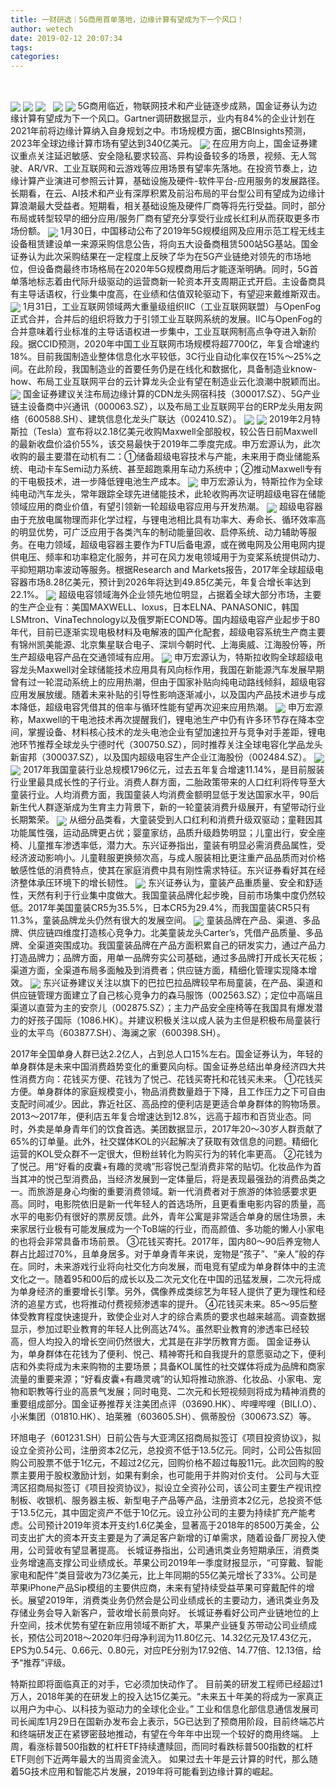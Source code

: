```yaml
---
title: 一财研选｜5G商用首单落地，边缘计算有望成为下一个风口！
author: wetech
date: 2019-02-12 20:07:34
tags: 
categories: 
---
```

 
<!-- more -->
<img align="center" border="0" src="https://imgcdn.yicai.com/uppics/images/2019/02/3abaa3ab087821bd9d097df68fb5661d.jpg" />
<img align="center" border="0" src="https://imgcdn.yicai.com/uppics/images/2019/02/c3288c74cde9f401d43aaa83f9a318cf.jpg" />

<img align="center" border="0" src="https://imgcdn.yicai.com/uppics/images/2019/02/a085ead294d8056c41af09710db895fc.jpg" />
 
<img align="center" border="0" src="https://imgcdn.yicai.com/uppics/images/2019/02/404c03b6ca69fcc0edefd7084044b176.jpg" />

<img align="center" border="0" src="https://imgcdn.yicai.com/uppics/images/2019/02/854694142dc46fd7596f467ed46bf8b1.jpg" />
5G商用临近，物联网技术和产业链逐步成熟，国金证券认为边缘计算有望成为下一个风口。Gartner调研数据显示，业内有84%的企业计划在2021年前将边缘计算纳入自身规划之中。市场规模方面，据CBInsights预测，2023年全球边缘计算市场有望达到340亿美元。
<img align="center" border="0" src="https://imgcdn.yicai.com/uppics/images/2019/02/f1c9a476628d4f9c3bd1ef4775116caf.jpg" />
在应用方向上，国金证券建议重点关注延迟敏感、安全隐私要求较高、异构设备较多的场景，视频、无人驾驶、AR/VR、工业互联网和云游戏等应用场景有望率先落地。在投资节奏上，边缘计算产业演进可参照云计算，基础设施及硬件-软件平台-应用服务的发展路径。长期看，在云、AI技术和产业有深厚积累及前沿布局的平台型公司有望成为边缘计算浪潮最大受益者。短期看，相关基础设施及硬件厂商等将先行受益。同时，部分布局或转型较早的细分应用/服务厂商有望充分享受行业成长红利从而获取更多市场份额。
<img align="center" border="0" src="https://imgcdn.yicai.com/uppics/images/2019/02/e4780f7d29e4b607dd8dfd8e1fa12691.jpg" />
1月30日，中国移动公布了2019年5G规模组网及应用示范工程无线主设备租赁建设单一来源采购信息公告，将向五大设备商租赁500站5G基站。国金证券认为此次采购结果在一定程度上反映了华为在5G产业链绝对领先的市场地位，但设备商最终市场格局在2020年5G规模商用后才能逐渐明确。同时，5G首单落地标志着由代际升级驱动的运营商新一轮资本开支周期正式开启。主设备商具有主导话语权，行业集中度高，在业绩和估值双轮驱动下，有望迎来戴维斯双击。
<img align="center" border="0" src="https://imgcdn.yicai.com/uppics/images/2019/02/3363f56f686b169f836f88bfca75f3a4.jpg" />
1月31日，工业互联网领域两大重量级组织IIC（工业互联网联盟）与OpenFog正式合并，合并后的组织将致力于引领工业互联网系统的发展。IIC与OpenFog的合并意味着行业标准的主导话语权进一步集中，工业互联网制高点争夺进入新阶段。据CCID预测，2020年中国工业互联网市场规模将超7700亿，年复合增速约18%。目前我国制造业整体信息化水平较低，3C行业自动化率仅在15%～25%之间。在此阶段，我国制造业的首要任务仍是在线化和数据化，具备制造业know-how、布局工业互联网平台的云计算龙头企业有望在制造业云化浪潮中脱颖而出。
<img align="center" border="0" src="https://imgcdn.yicai.com/uppics/images/2019/02/50d1ea79b89d4d29b4ed32777fc69864.jpg" />
国金证券建议关注布局边缘计算的CDN龙头网宿科技（300017.SZ）、5G产业链主设备商中兴通讯（000063.SZ），以及布局工业互联网平台的ERP龙头用友网络（600588.SH）、建筑信息化龙头广联达（002410.SZ）。
<img align="center" border="0" src="https://imgcdn.yicai.com/uppics/images/2019/02/614af78d2f1811b8817c601936b0d9d8.jpg" />

<img align="center" border="0" src="https://imgcdn.yicai.com/uppics/images/2019/02/fe208a9e6bd7909a0a515cf6e7a878f3.jpg" />
2019年2月特斯拉（Tesla）宣布将以2.18亿美元收购Maxwell全部股权，较公告日前Maxwell的最新收盘价溢价55%，该交易最快于2019年二季度完成。申万宏源认为，此次收购的最主要潜在动机有二：①储备超级电容技术与产能，未来用于商业储能系统、电动卡车Semi动力系统、甚至超跑乘用车动力系统中；②推动Maxwell专有的干电极技术，进一步降低锂电池生产成本。
<img align="center" border="0" src="https://imgcdn.yicai.com/uppics/images/2019/02/451bd64a50d6db699956a99977b0ef31.jpg" />
申万宏源认为，特斯拉作为全球纯电动汽车龙头，常年跟踪全球先进储能技术，此轮收购再次证明超级电容在储能领域应用的商业价值，有望引领新一轮超级电容应用与开发热潮。
<img align="center" border="0" src="https://imgcdn.yicai.com/uppics/images/2019/02/d97bc5dbb2db9037abf5ac796725eae0.jpg" />
超级电容器由于充放电属物理而非化学过程，与锂电池相比具有功率大、寿命长、循环效率高的明显优势，可广泛应用于各类汽车的制动能量回收、启停系统、动力辅助等服务。在电力领域，超级电容器主要作为FTU后备电源，或在微电网及公用电网内提供电压、频率和功率稳定化服务，并可在风力发电领域用于为变桨系统提供动力、平抑短期功率波动等服务。根据Research and Markets报告，2017年全球超级电容器市场8.28亿美元，预计到2026年将达到49.85亿美元，年复合增长率达到22.1%。
<img align="center" border="0" src="https://imgcdn.yicai.com/uppics/images/2019/02/2bccae1c22933148ab33685b24ddc02d.jpg" />
超级电容领域海外企业领先地位明显，占据着全球大部分市场，主要的生产企业有：美国MAXWELL、Ioxus，日本ELNA、PANASONIC，韩国LSMtron、VinaTechnology以及俄罗斯ECOND等。国内超级电容产业起步于80年代，目前已逐渐实现电极材料及电解液的国产化配套，超级电容系统生产商主要有锦州凯美能源、北京集星联合电子、深圳今朝时代、上海奥威、江海股份等，所生产超级电容产品在交通领域有应用。
<img align="center" border="0" src="https://imgcdn.yicai.com/uppics/images/2019/02/5aac054d3a3efd51d031d61b5d56855b.jpg" />
申万宏源认为，特斯拉收购全球超级电容龙头Maxwell对全球储能技术应用具有风向标作用，我国在新能源汽车发展早期曾有过一轮混动系统上的应用热潮，但由于国家补贴向纯电动路线倾斜，超级电容应用发展放缓。随着未来补贴的引导性影响逐渐减小，以及国内产品技术进步与成本降低，超级电容凭借其的倍率与循环性能有望再次迎来应用热潮。
<img align="center" border="0" src="https://imgcdn.yicai.com/uppics/images/2019/02/a4484a39c0779575c2231e62ca114208.jpg" />
申万宏源称，Maxwell的干电池技术再次提醒我们，锂电池生产中仍有许多环节存在降本空间，掌握设备、材料核心技术的龙头电池企业有望加速拉开与竞争对手差距，锂电池环节推荐全球龙头宁德时代（300750.SZ），同时推荐关注全球电容化学品龙头新宙邦（300037.SZ），以及国内超级电容生产企业江海股份（002484.SZ）。
<img align="center" border="0" src="https://imgcdn.yicai.com/uppics/images/2019/02/e1a6f5e62c1223bd7af0add0a8ff1b08.jpg" />

<img align="center" border="0" src="https://imgcdn.yicai.com/uppics/images/2019/02/c9710e5dfd993368d29dbf09c3568911.jpg" />
2017年我国童装行业总规模1796亿元，过去五年复合增速11.14%，是目前服装行业里最具成长性的子行业。消费人群方面，二胎政策带来的人口红利将传导至大童装行业。人均消费方面，我国童装人均消费金额明显低于发达国家水平，90后新生代人群逐渐成为生育主力背景下，新的一轮童装消费升级展开，有望带动行业长期繁荣。
<img align="center" border="0" src="https://imgcdn.yicai.com/uppics/images/2019/02/87f5154b2bec683445c3e6e7fca1b677.jpg" />
从细分品类看，大童装受到人口红利和消费升级双驱动；童鞋因其功能属性强，运动品牌更占优；婴童家纺，品质升级趋势明显；儿童出行，安全座椅、儿童推车渗透率低，潜力大。东兴证券指出，童装有明显必需消费品属性，受经济波动影响小。儿童鞋服更换频次高，与成人服装相比更注重产品品质而对价格敏感性低的消费特点，使其在家庭消费中具有刚性需求特征。东兴证券看好其在经济整体承压环境下的增长韧性。
<img align="center" border="0" src="https://imgcdn.yicai.com/uppics/images/2019/02/75591395e07966948d5cce40b6228bbe.jpg" />
东兴证券认为，童装产品重质量、安全和舒适性，天然有利于行业集中度做大。我国童装品牌化起步晚，目前市场集中度仍然较低。2017年美国童装CR5为35.5%，日本CR5为29.4%，而我国童装CR5只有11.3%，童装品牌龙头仍然有很大的发展空间。
<img align="center" border="0" src="https://imgcdn.yicai.com/uppics/images/2019/02/ab34089daf00eba7525bfadb5e8d7bb5.jpg" />
童装品牌在产品、渠道、多品牌、供应链四维度打造核心竞争力。北美童装龙头Carter’s，凭借产品质量、多品牌、全渠道突围成功。我国童装品牌在产品方面积累自己的研发实力，通过产品力打造品牌力；品牌方面，用单一品牌夯实公司基础，通过多品牌打开成长天花板；渠道方面，全渠道布局多面触及到消费者；供应链方面，精细化管理实现降本增效。
<img align="center" border="0" src="https://imgcdn.yicai.com/uppics/images/2019/02/08608a16bd8fb0a14a0b5482b91903fa.jpg" />
东兴证券建议关注以旗下的巴拉巴拉品牌较早布局童装，在产品、渠道和供应链管理方面建立了自己核心竞争力的森马服饰（002563.SZ）；定位中高端且渠道以直营为主的安奈儿（002875.SZ）；主力产品安全座椅等在我国具有爆发潜力的好孩子国际（1086.HK）。并建议积极关注以成人装为主但是积极布局童装行业的太平鸟（603877.SH）、海澜之家（600398.SH）。

2017年全国单身人群已达2.2亿人，占到总人口15%左右。国金证券认为，年轻的单身群体是未来中国消费趋势变化的重要风向标。国金证券总结出单身经济四大共性消费方向：花钱买方便、花钱为了悦己、花钱买寄托和花钱买未来。
①花钱买方便。单身群体的家庭规模变小，物品消费数量趋于下降，且工作压力之下可自由支配时间减少。因此，靠近社区、高品控的便利店是更适合单身群体的购物场景。2013～2017年，便利店五年复合增速达到12.8%，远高于超市和百货业态。同时，外卖是单身青年们的饮食首选。美团数据显示，2017年20～30岁人群贡献了65%的订单量。此外，社交媒体KOL的兴起解决了获取有效信息的问题。精细化运营的KOL受众群不一定很大，但粉丝转化为购买行为的转化率更高。
②花钱为了悦己。用“好看的皮囊+有趣的灵魂”形容悦己型消费非常的贴切。化妆品作为首当其冲的悦己型消费品，当经济发展到一定体量后，将是表现最强劲的消费品类之一。而旅游是身心均衡的重要消费领域。新一代消费者对于旅游的体验感要求更高。同时，电影院依旧是新一代年轻人的首选场所，且更看重电影内容的质量，高水平的电影仍有很好的票房反馈。此外，青年公寓是非常适合单身的居住场景，未来家居行业极有可能发展成为一个ToB端的行业，而高颜值、多功能的懒人小家电的也将会非常具备市场前景。
③花钱买寄托。2017年，国内80～90后养宠物人群占比超过70%，且单身居多。对于单身青年来说，宠物是“孩子”、“亲人”般的存在。同时，未来游戏行业将向社交化方向发展，而电竞有望成为单身群体中的主流文化之一。随着95和00后的成长以及二次元文化在中国的迅猛发展，二次元将成为单身经济的重要增长引擎。另外，偶像养成类综艺为年轻人提供了更为理性和经济的追星方式，也将推动付费视频渗透率的提升。
④花钱买未来。85～95后整体受教育程度快速提升，致使企业对人才的综合素质的要求也越来越高。调查数据显示，参加过职业教育的年轻人比例高达74%。虽然职业教育的渗透率已经较高，但人均投入的增长空间仍然很大，尤其是在非学历教育方面。
国金证券认为，单身群体在花钱为了便利、悦己、精神寄托和自我提升的意愿驱动之下，便利店和外卖将成为未来购物的主要场景；具备KOL属性的社交媒体将成为品牌和商家流量的重要来源；“好看皮囊+有趣灵魂”的认知将推动旅游、化妆品、小家电、宠物和职教等行业的高景气发展；同时电竞、二次元和长短视频则将成为精神消费的重要组成部分。国金证券推荐关注美团点评（03690.HK）、哔哩哔哩（BILI.O）、小米集团（01810.HK）、珀莱雅（603605.SH）、佩蒂股份（300673.SZ）等。

环旭电子（601231.SH）日前公告与大亚湾区招商局拟签订《项目投资协议》，拟设立全资孙公司，注册资本2亿元，总投资不低于13.5亿元。同时，公司公告拟回购公司股票不低于1亿元，不超过2亿元，回购价格不超过每股11元。此次回购的股票主要用于股权激励计划，如果有剩余，也可能用于并购对价支付。
公司与大亚湾区招商局拟签订《项目投资协议》，拟设立全资孙公司，该公司主要生产视讯控制板、收银机、服务器主板、新型电子产品等产品，注册资本2亿元，总投资不低于13.5亿元，其中固定资产不低于10亿元。设立孙公司的主要为持续扩充产能考虑。公司预计2019年资本开支约1.6亿美金，显著高于2018年的8500万美金，公司支出扩大的资本开支主要是为了满足客户新增的订单需求，随着设备厂房投入使用，公司营收有望显著提高。
长城证券指出，公司通讯类业务短期承压，消费类业务增速高支撑公司业绩成长。苹果公司2019年一季度财报显示，“可穿戴、智能家电和配件”类目营收为73亿美元，比上年同期的55亿美元增长了33%。公司是苹果iPhone产品Sip模组的主要供应商，未来有望持续受益苹果可穿戴配件的增长。展望2019年，消费类业务仍然会是公司业绩成长的主要动力，通讯类业务及存储业务会导入新客户，营收增长前景向好。
长城证券看好公司产业链地位的上升空间，技术优势有望在新应用领域不断扩大，苹果产业链复苏带动公司业绩成长，预估公司2018～2020年归母净利润为11.80亿元、14.32亿元及17.43亿元，EPS为0.54元、0.66元、0.80元，对应PE分别为17.92倍、14.77倍、12.13倍，给予“推荐”评级。
 
 
 
特斯拉即将面临真正的对手，它必须加快动作了。
目前美的研发工程师已经超过1万人，2018年美的在研发上的投入达15亿美元。“未来五十年美的将成为一家真正以用户为中心、以科技为驱动力的全球化企业。”
工业和信息化部信息通信发展司司长闻库1月29日在国新办发布会上表示，5G已达到了预商用阶段，目前终端芯片和终端研发正在紧锣密鼓地推动，有望在今年年中出现一个较好的商用终端。
上周，看涨标普500指数的杠杆ETF持续遭赎回，而同时看跌标普500指数的杠杆ETF则创下近两年最大的当周资金流入。
如果过去十年是云计算的时代，那么随着5G技术应用和智能芯片发展，2019年将可能看到边缘计算的崛起。
